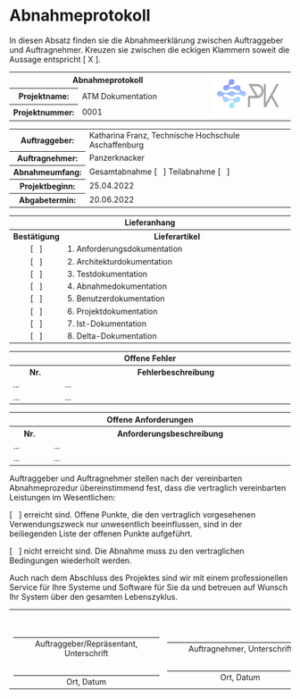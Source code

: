 <!-- markdownlint-disable MD033 -->
# Abnahmeprotokoll

In diesen Absatz finden sie die Abnahmeerklärung zwischen Auftraggeber und Auftragnehmer. Kreuzen sie zwischen die eckigen Klammern soweit die Aussage entspricht [ X ].

<table >
      <tr >
         <th  Colspan="2" style="width:10%; text-align:center" > Abnahmeprotokoll </th>
         <th  rowspan="3" style="width:30%; text-align:center" ><img src="images/Panzerknacker_logo.jpg"> </th>
      </tr>
      <tr >
         <th style="width:10%"> Projektname: </th>
         <td> ATM Dokumentation </td>
      </tr>
      <tr>
         <th> Projektnummer: </th>
         <td> 0001 </td>
      </tr>
</table>

<table >
      <tr >
         <th style="width:10%;"> Auftraggeber: </th>
         <td> Katharina Franz, Technische Hochschule Aschaffenburg </td>
      </tr>
      <tr >
         <th> Auftragnehmer: </th>
         <td> Panzerknacker</td>
      </tr>
      <tr>
        <th> Abnahmeumfang: </th>
        <td> Gesamtabnahme [ &nbsp; ] Teilabnahme [ &nbsp; ] </td>
      </tr>
      <tr>
        <th> Projektbeginn: </th>
        <td> 25.04.2022 </td>
      </tr>
      <tr>
        <th> Abgabetermin: </th>
        <td> 20.06.2022 </td>
      </tr>
</table>

<table style="width:100%">
      <tr  >
         <th  Colspan="2" style="width:10%; text-align:center"> Lieferanhang </th>
      </tr>
      <tr >
         <th > Bestätigung </th>
         <th > Lieferartikel </th>
      </tr>
      <tr>
         <td style="width:10%; text-align:center"> [ &nbsp; ]</td>
         <td> 1. Anforderungsdokumentation </td>
      </tr>
      <tr>
         <td style="width:10%; text-align:center"> [ &nbsp; ] </td>
         <td> 2. Architekturdokumentation </td>
      </tr>
       <tr>
         <td style="width:10%; text-align:center"> [ &nbsp; ]</td>
         <td> 3. Testdokumentation </td>
      </tr>
      <tr>
         <td style="width:10%; text-align:center"> [ &nbsp; ] </td>
         <td> 4. Abnahmedokumentation </td>
      </tr>
      <tr>
         <td style="width:10%; text-align:center"> [ &nbsp; ]</td>
         <td> 5. Benutzerdokumentation </td>
      </tr>
      <tr>
         <td style="width:10%; text-align:center"> [ &nbsp; ] </td>
         <td> 6. Projektdokumentation </td>
      </tr>
      <tr>
         <td style="width:10%; text-align:center"> [ &nbsp; ]</td>
         <td> 7. Ist-Dokumentation </td>
      </tr>
      <tr>
         <td style="width:10%; text-align:center"> [ &nbsp; ] </td>
         <td> 8. Delta-Dokumentation </td>
      </tr>
</table>

<table style="width:100%">
      <tr  >
         <th  Colspan="2" style="width:10%; text-align:center"> Offene Fehler </th>
      </tr>
      <tr >
         <th > Nr. </th>
         <th > Fehlerbeschreibung </th>
      </tr>
      <tr>
         <td > ... </td>
         <td> ... </td>
      </tr>
      <tr>
         <td> ... </td>
         <td> ... </td>
      </tr>
</table>

<table style="width:100%">
      <tr >
         <th  Colspan="2" style="width:10%; text-align:center"> Offene Anforderungen </th>
      </tr>
      <tr>
         <th> Nr. </th>
         <th> Anforderungsbeschreibung </th>
      </tr>
      <tr>
         <td> ... </td>
         <td> ... </td>
      </tr>
      <tr>
         <td> ... </td>
         <td> ... </td>
      </tr>
</table>

Auftraggeber und Auftragnehmer stellen nach der vereinbarten Abnahmeprozedur übereinstimmend fest, dass die vertraglich vereinbarten Leistungen im Wesentlichen:

[ &nbsp; ] erreicht sind. Offene Punkte, die den vertraglich vorgesehenen Verwendungszweck nur unwesentlich beeinflussen, sind in der beiliegenden Liste der offenen Punkte aufgeführt.

[ &nbsp; ] nicht erreicht sind. Die Abnahme muss zu den vertraglichen Bedingungen wiederholt werden.

Auch nach dem Abschluss des Projektes sind wir mit einem professionellen Service für Ihre Systeme und Software für Sie da und betreuen auf Wunsch Ihr System über den gesamten Lebenszyklus.

<table>
      <tr>
         <td style="width:10%; text-align:center">
         <br>
         <br>_________________________________________
         <br>
         Auftraggeber/Repräsentant, Unterschrift
         <br>
         <br>_________________________________________
         <br>
         Ort, Datum
         </td>
         <td style="width:10%; text-align:center">
         <br>
         <br>_________________________________________
         <br>
         Auftragnehmer, Unterschrift
         <br>
         <br>_________________________________________
         <br>
         Ort, Datum
         </td>
      </tr>
</table>

<br>
